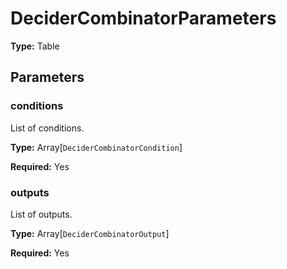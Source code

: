 # DeciderCombinatorParameters

**Type:** Table

## Parameters

### conditions

List of conditions.

**Type:** Array[`DeciderCombinatorCondition`]

**Required:** Yes

### outputs

List of outputs.

**Type:** Array[`DeciderCombinatorOutput`]

**Required:** Yes

